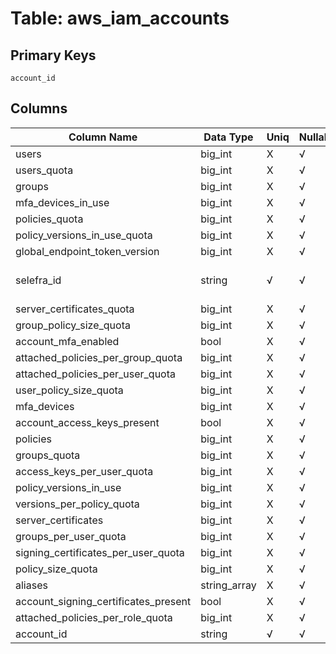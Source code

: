 # Table: aws_iam_accounts

## Primary Keys 

```
account_id
```


## Columns 

|  Column Name   |  Data Type  | Uniq | Nullable | Description | 
|  ----  | ----  | ----  | ----  | ---- | 
| users | big_int | X | √ |  | 
| users_quota | big_int | X | √ |  | 
| groups | big_int | X | √ |  | 
| mfa_devices_in_use | big_int | X | √ |  | 
| policies_quota | big_int | X | √ |  | 
| policy_versions_in_use_quota | big_int | X | √ |  | 
| global_endpoint_token_version | big_int | X | √ |  | 
| selefra_id | string | √ | √ | primary keys value md5 | 
| server_certificates_quota | big_int | X | √ |  | 
| group_policy_size_quota | big_int | X | √ |  | 
| account_mfa_enabled | bool | X | √ |  | 
| attached_policies_per_group_quota | big_int | X | √ |  | 
| attached_policies_per_user_quota | big_int | X | √ |  | 
| user_policy_size_quota | big_int | X | √ |  | 
| mfa_devices | big_int | X | √ |  | 
| account_access_keys_present | bool | X | √ |  | 
| policies | big_int | X | √ |  | 
| groups_quota | big_int | X | √ |  | 
| access_keys_per_user_quota | big_int | X | √ |  | 
| policy_versions_in_use | big_int | X | √ |  | 
| versions_per_policy_quota | big_int | X | √ |  | 
| server_certificates | big_int | X | √ |  | 
| groups_per_user_quota | big_int | X | √ |  | 
| signing_certificates_per_user_quota | big_int | X | √ |  | 
| policy_size_quota | big_int | X | √ |  | 
| aliases | string_array | X | √ |  | 
| account_signing_certificates_present | bool | X | √ |  | 
| attached_policies_per_role_quota | big_int | X | √ |  | 
| account_id | string | √ | √ |  | 


